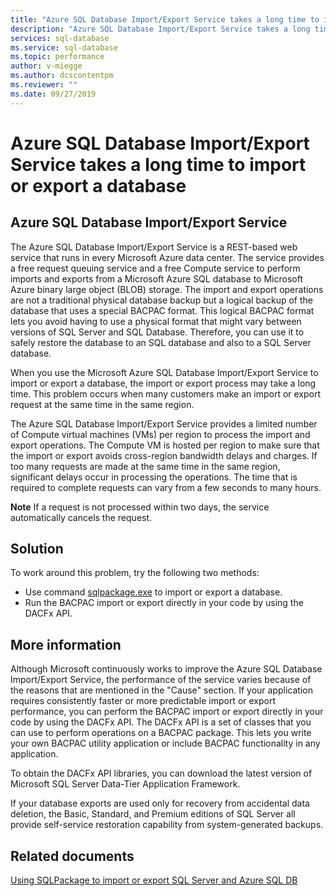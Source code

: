 ```yaml
---
title: "Azure SQL Database Import/Export Service takes a long time to import or export a database| Microsoft Docs"
description: "Azure SQL Database Import/Export Service takes a long time to import or export a database"
services: sql-database
ms.service: sql-database
ms.topic: performance
author: v-miegge
ms.author: dcscontentpm
ms.reviewer: ""
ms.date: 09/27/2019
---
```


# Azure SQL Database Import/Export Service takes a long time to import or export a database

## Azure SQL Database Import/Export Service

The Azure SQL Database Import/Export Service is a REST-based web service that runs in every Microsoft Azure data center. The service provides a free request queuing service and a free Compute service to perform imports and exports from a Microsoft Azure SQL database to Microsoft Azure binary large object (BLOB) storage. The import and export operations are not a traditional physical database backup but a logical backup of the database that uses a special BACPAC format. This logical BACPAC format lets you avoid having to use a physical format that might vary between versions of SQL Server and SQL Database. Therefore, you can use it to safely restore the database to an SQL database and also to a SQL Server database.

When you use the Microsoft Azure SQL Database Import/Export Service to import or export a database, the import or export process may take a long time. This problem occurs when many customers make an import or export request at the same time in the same region.

The Azure SQL Database Import/Export Service provides a limited number of Compute virtual machines (VMs) per region to process the import and export operations. The Compute VM is hosted per region to make sure that the import or export avoids cross-region bandwidth delays and charges. If too many requests are made at the same time in the same region, significant delays occur in processing the operations. The time that is required to complete requests can vary from a few seconds to many hours. 

**Note** If a request is not processed within two days, the service automatically cancels the request.

## Solution

To work around this problem, try the following two methods:

* Use command [sqlpackage.exe](https://msdn.microsoft.com/library/hh550080(v=vs.103).aspx) to import or export a database.
* Run the BACPAC import or export directly in your code by using the DACFx API.

## More information

Although Microsoft continuously works to improve the Azure SQL Database Import/Export Service, the performance of the service varies because of the reasons that are mentioned in the "Cause" section. If your application requires consistently faster or more predictable import or export performance, you can perform the BACPAC import or export directly in your code by using the DACFx API. The DACFx API is a set of classes that you can use to perform operations on a BACPAC package. This lets you write your own BACPAC utility application or include BACPAC functionality in any application. 

To obtain the DACFx API libraries, you can download the latest version of Microsoft SQL Server Data-Tier Application Framework.

If your database exports are used only for recovery from accidental data deletion, the Basic, Standard, and Premium editions of SQL Server all provide self-service restoration capability from system-generated backups.

## Related documents

[Using SQLPackage to import or export SQL Server and Azure SQL DB](https://blogs.msdn.microsoft.com/azuresqldbsupport/2017/01/31/using-sqlpackage-to-import-or-export-azure-sql-db/)
